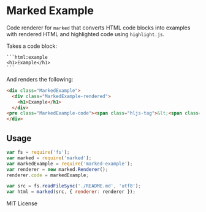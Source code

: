 # Marked Example

Code renderer for `marked` that converts HTML code blocks into examples
with rendered HTML and highlighted code using `highlight.js`.

Takes a code block:

    ```html:example
    <h1>Example</h1>
    ```

And renders the following:

```html
<div class="MarkedExample">
  <div class="MarkedExample-rendered">
    <h1>Example</h1>
  </div>
<pre class="MarkedExample-code"><span class="hljs-tag">&lt;<span class="hljs-title">h1</span>&gt;</span>Hamburger 1<span class="hljs-tag">&lt;/<span class="hljs-title">h1</span>&gt;</span></pre>
</div>
```

## Usage

```js
var fs = require('fs');
var marked = require('marked');
var markedExample = require('marked-example');
var renderer = new marked.Renderer();
renderer.code = markedExample;

var src = fs.readFileSync('./README.md', 'utf8');
var html = marked(src, { renderer: renderer });
```

MIT License
